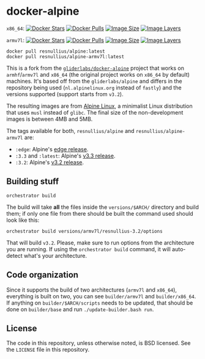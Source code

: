 # docker-alpine

`x86_64`:
[![Docker Stars](https://img.shields.io/docker/stars/resnullius/alpine.svg)][hub]
[![Docker Pulls](https://img.shields.io/docker/pulls/resnullius/alpine.svg)][hub]
[![Image Size](https://img.shields.io/imagelayers/image-size/resnullius/alpine/latest.svg)](https://imagelayers.io/?images=resnullius/alpine:latest)
[![Image Layers](https://img.shields.io/imagelayers/layers/resnullius/alpine/latest.svg)](https://imagelayers.io/?images=resnullius/alpine:latest)

`armv7l`:
[![Docker Stars](https://img.shields.io/docker/stars/resnullius/alpine-armv7l.svg)][hub-arm]
[![Docker Pulls](https://img.shields.io/docker/pulls/resnullius/alpine-armv7l.svg)][hub-arm]
[![Image Size](https://img.shields.io/imagelayers/image-size/resnullius/alpine-armv7l/latest.svg)](https://imagelayers.io/?images=resnullius/alpine-armv7l:latest)
[![Image Layers](https://img.shields.io/imagelayers/layers/resnullius/alpine-armv7l/latest.svg)](https://imagelayers.io/?images=resnullius/alpine-armv7l:latest)

    docker pull resnullius/alpine:latest
    docker pull resnullius/alpine-armv7l:latest

This is a fork from the [`gliderlabs/docker-alpine`](https://github.com/gliderlabs/docker-alpine) project that works on `armhf`/`armv7l` and `x86_64` (the original project works on `x86_64` by default) machines. It's based off from the `gliderlabs/alpine` and differs in the repository being used (`nl.alpinelinux.org` instead of `fastly`) and the versions supported (support starts from `v3.2`).

The resulting images are from [Alpine Linux][alpine], a minimalist Linux distribution that uses `musl` instead of `glibc`. The final size of the non-development images is between 4MB and 5MB.

The tags available for both, `resnullius/alpine` and `resnullius/alpine-armv7l` are:

+ `:edge`: Alpine's [edge release](http://wiki.alpinelinux.org/wiki/Edge).
+ `:3.3` and `:latest`: Alpine's [v3.3 release](http://www.alpinelinux.org/posts/Alpine-3.3.0-released.html).
+ `:3.2`: Alpine's [v3.2 release](http://www.alpinelinux.org/posts/Alpine-3.2.3-released.html).

## Building stuff

    orchestrator build

The build will take **all** the files inside the `versions/$ARCH/` directory and build them; if only one file from there should be built the command used should look like this:

    orchestrator build versions/armv7l/resnullius-3.2/options

That will build `v3.2`. Please, make sure to run options from the architecture you are running. If using the `orchestrator build` command, it will auto-detect what's your architecture.

## Code organization

Since it supports the build of two architectures (`armv7l` and `x86_64`), everything is built on two, you can see `builder/armv7l` and `builder/x86_64`. If anything on `builder/$ARCH/scripts` needs to be updated, that should be done on `builder/base` and run `./update-builder.bash run`.

## License

The code in this repository, unless otherwise noted, is BSD licensed. See the `LICENSE` file in this repository.

[alpine]: https://www.alpinelinux.org/
[hub]: https://hub.docker.com/r/resnullius/alpine/
[hub-arm]: https://hub.docker.com/r/resnullius/alpine-armv7l/
